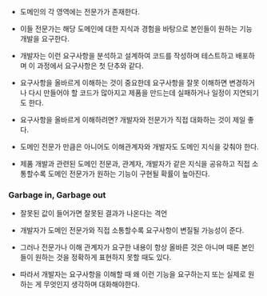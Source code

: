 - 도메인의 각 영역에는 전문가가 존재한다.

- 이들 전문가는 해당 도메인에 대한 지식과 경험을 바탕으로 본인들이 원하는 기능 개발을 요구한다.

- 개발자는 이런 요구사항을 분석하고 설계하여 코드를 작성하며 테스트하고 배포하며 이 과정에서 요구사항은 첫 단추와 같다.

- 요구사항을 올바르게 이해하는 것이 중요한데 요구사항을 잘못 이해하면 변경하거나 다시 만들어야 할 코드가 많아지고 제품을 만드는데 실패하거나 일정이 지연되기도 한다.

- 요구사항을 올바르게 이해하려면? 개발자와 전문가가 직접 대화하는 것이 제일 좋다.

- 도메인 전문가 만큼은 아니어도 이해관계자와 개발자도 도메인 지식을 갖춰야 한다.

- 제품 개발과 관련된 도메인 전문과, 관계자, 개발자가 같은 지식을 공유하고 직접 소통할수록 도메인 전문가가 원하는 기능이 구현될 확률이 높아진다.

### Garbage in, Garbage out

- 잘못된 값이 들어가면 잘못된 결과가 나온다는 격언

- 개발자가 도메인 전문가와 직접 소통할수록 요구사항이 변질될 가능성이 준다.
- 그러나 전문가나 이해 관계자가 요구한 내용이 항상 올바른 것은 아니며 때론 본인들이 원하는 것을 정확하게 표현하지 못할 때도 있다.
- 따라서 개발자는 요구사항을 이해할 때 왜 이런 기능을 요구하는지 또는 실제로 원하는 게 무엇인지 생각하며 대화해야한다.
